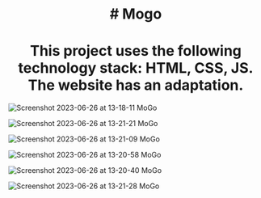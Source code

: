 <h1 align='center'># Mogo</h1>
<h1 align='center'>This project uses the following technology stack: HTML, CSS, JS. The website has an adaptation.</h1>

![Screenshot 2023-06-26 at 13-18-11 MoGo](https://github.com/ArtLevel/Mogo/assets/124143546/7ccab085-27a0-46e7-93d7-c0723ce9cb07)

![Screenshot 2023-06-26 at 13-21-21 MoGo](https://github.com/ArtLevel/Mogo/assets/124143546/3e41ddc5-acac-4966-8e4f-6b6d7d8ceee4)

![Screenshot 2023-06-26 at 13-21-09 MoGo](https://github.com/ArtLevel/Mogo/assets/124143546/ecfda61f-a862-429f-bd0c-fdada3658ee5)

![Screenshot 2023-06-26 at 13-20-58 MoGo](https://github.com/ArtLevel/Mogo/assets/124143546/ea2c7208-734f-4c58-b73c-514f50e137af)

![Screenshot 2023-06-26 at 13-20-40 MoGo](https://github.com/ArtLevel/Mogo/assets/124143546/9ef0cbb5-3b02-4e18-b145-98f9266f0d65)

![Screenshot 2023-06-26 at 13-21-28 MoGo](https://github.com/ArtLevel/Mogo/assets/124143546/159fdc8f-1bbf-46b6-9e71-40cbadaa3e40)
